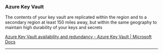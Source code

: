 ### Azure Key Vault

The contents of your key vault are replicated within the region and to a secondary region at least 150 miles away, but within the same geography to maintain high durability of your keys and secrets

[Azure Key Vault availability and redundancy - Azure Key Vault | Microsoft Docs](https://docs.microsoft.com/en-us/azure/key-vault/general/disaster-recovery-guidance)

---